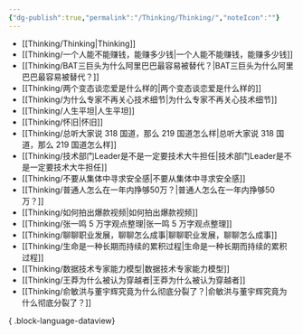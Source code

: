 ```yaml
---
{"dg-publish":true,"permalink":"/Thinking/Thinking/","noteIcon":""}
---
```



- [[Thinking/Thinking\|Thinking]]
- [[Thinking/一个人能不能赚钱，能赚多少钱\|一个人能不能赚钱，能赚多少钱]]
- [[Thinking/BAT三巨头为什么阿里巴巴最容易被替代？\|BAT三巨头为什么阿里巴巴最容易被替代？]]
- [[Thinking/两个变态谈恋爱是什么样的\|两个变态谈恋爱是什么样的]]
- [[Thinking/为什么专家不再关心技术细节\|为什么专家不再关心技术细节]]
- [[Thinking/人生平坦\|人生平坦]]
- [[Thinking/怀旧\|怀旧]]
- [[Thinking/总听大家说 318 国道，那么 219 国道怎么样\|总听大家说 318 国道，那么 219 国道怎么样]]
- [[Thinking/技术部门Leader是不是一定要技术大牛担任\|技术部门Leader是不是一定要技术大牛担任]]
- [[Thinking/不要从集体中寻求安全感\|不要从集体中寻求安全感]]
- [[Thinking/普通人怎么在一年内挣够50万？\|普通人怎么在一年内挣够50万？]]
- [[Thinking/如何拍出爆款视频\|如何拍出爆款视频]]
- [[Thinking/张一鸣 5 万字观点整理\|张一鸣 5 万字观点整理]]
- [[Thinking/聊聊职业发展，聊聊怎么成事\|聊聊职业发展，聊聊怎么成事]]
- [[Thinking/生命是一种长期而持续的累积过程\|生命是一种长期而持续的累积过程]]
- [[Thinking/数据技术专家能力模型\|数据技术专家能力模型]]
- [[Thinking/王莽为什么被认为穿越者\|王莽为什么被认为穿越者]]
- [[Thinking/俞敏洪与董宇辉究竟为什么彻底分裂了？\|俞敏洪与董宇辉究竟为什么彻底分裂了？]]

{ .block-language-dataview}
